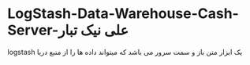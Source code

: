 # LogStash-Data-Warehouse-Cash-Server-علی نیک تبار
logstash یک ابزار متن باز و سمت سرور می باشد که میتواند داده ها را از منبع دریا
